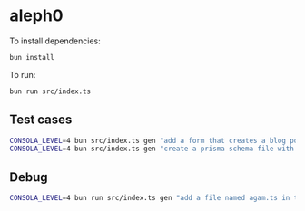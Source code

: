 # aleph0

To install dependencies:

```bash
bun install
```

To run:

```bash
bun run src/index.ts
```

## Test cases

```bash
CONSOLA_LEVEL=4 bun src/index.ts gen "add a form that creates a blog post" -p ../examples/next
CONSOLA_LEVEL=4 bun src/index.ts gen "create a prisma schema file with a blog model" -p ../examples/next
```

## Debug

```bash
CONSOLA_LEVEL=4 bun run src/index.ts gen "add a file named agam.ts in the app/ folder" -p ../examples/next -rd false
```
